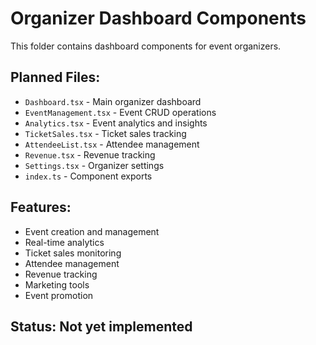 # Organizer Dashboard Components

This folder contains dashboard components for event organizers.

## Planned Files:
- `Dashboard.tsx` - Main organizer dashboard
- `EventManagement.tsx` - Event CRUD operations
- `Analytics.tsx` - Event analytics and insights
- `TicketSales.tsx` - Ticket sales tracking
- `AttendeeList.tsx` - Attendee management
- `Revenue.tsx` - Revenue tracking
- `Settings.tsx` - Organizer settings
- `index.ts` - Component exports

## Features:
- Event creation and management
- Real-time analytics
- Ticket sales monitoring
- Attendee management
- Revenue tracking
- Marketing tools
- Event promotion

## Status: Not yet implemented

